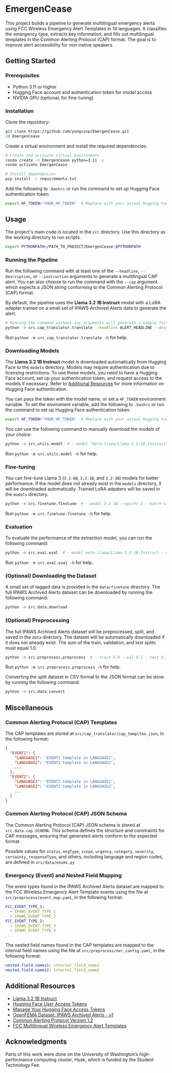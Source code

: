 # EmergenCease

This project builds a pipeline to generate multilingual emergency alerts using FCC Wireless Emergency Alert Templates in
14 languages. It classifies the emergency type, extracts key information, and fills out multilingual templates in the
Common Alerting Protocol (CAP) format. The goal is to improve alert accessibility for non-native speakers.

## Getting Started

### Prerequisites

- Python 3.11 or higher
- Hugging Face account and authentication token for model access
- NVIDIA GPU (optional, for fine-tuning)

### Installation

Clone the repository:

```bash
git clone https://github.com/yongsinp/EmergenCease.git
cd EmergenCease
```

Create a virtual environment and install the required dependencies:

```bash
# Create and activate virtual environment
conda create -n EmergenCease python=3.11 -y
conda activate EmergenCease

# Install dependencies
pip install -r requirements.txt
```

Add the following to `.bashrc` or run the command to set up Hugging Face authentication token:

```bash
export HF_TOKEN="YOUR_HF_TOKEN"  # Replace with your actual Hugging Face token
```

## Usage

The project's main code is located in the `src` directory. Use this directory as the working directory to run scripts.

```bash
export PYTHONPATH=/PATH_TO_PROJECT/EmergenCease:$PYTHONPATH
```

### Running the Pipeline

Run the following command with at least one of the `--headline`, `--description`, or `--instruction` arguments to
generate a multilingual CAP alert.
You can also choose to run the command with the `--cap` argument which expects a JSON string conforming to the Common
Alerting Protocol (CAP) format.

By default, the pipeline uses the **Llama 3.2 1B Instruct** model with a LoRA adapter trained on a small set of IPAWS
Archived Alerts data to generate the alert.

```bash
# Running the command without any arguments will generate a sample Tornado Warning alert
python -m src.cap_translator.translate --headline ALERT_HEADLINE --description ALERT_DESCRIPTION --instruction ALERT_INSTRUCTION
```

Run `python -m src.cap_translator.translate -h` for help.

### Downloading Models

The **Llama 3.2 1B Instruct** model is downloaded automatically from Hugging Face to the `models` directory.
Models may require authentication due to licensing restrictions.
To use these models, you need to have a Hugging Face account, set up your authentication token, and request access to
the
models if necessary. Refer to [Additional Resources](#additional-resources) for more information on Hugging Face
authentication.

You can pass the token with the model name, or set a `HF_TOKEN` environment variable.
To set the enviroment variable, add the following to `.bashrc` or run the command to set up Hugging Face authentication
token:

```bash
export HF_TOKEN="YOUR_HF_TOKEN"  # Replace with your actual Hugging Face token
```

You can use the following command to manually download the models of your choice:

```bash
python -m src.utils.model  # --model "meta-llama/Llama-3.2-1B-Instruct" --hf-token "YOUR_HF_TOKEN" 
```

Run `python -m src.utils.model -h` for help.

### Fine-tuning

You can fine-tune Llama 3 (`3.1-8B`, `3.2-1B`, and `3.2-3B`) models for better performance. If the model does not
already exist in the `models` directory, it will be downloaded automatically. Trained LoRA adpaters will be saved in the
`models` directory.

```bash
python -m src.finetune.finetune  # --model 3.2-1B --epochs 3 --batch-size 4 --log-level INFO
```

Run `python -m src.finetune.finetune -h` for help.

### Evaluation

To evaluate the performance of the extraction model, you can run the following command:

```bash
python -m src.eval.eval  # --model meta-llama/Llama-3.2-1B-Instruct --adapter LoRA-Llama-3.2-1B-Instruct --test-data ./data/finetune/finetune_test.csv --runs 5
```

Run `python -m src.eval.eval -h` for help.

### (Optional) Downloading the Dataset

A small set of tagged data is provided in the `data/finetune` directory. The full IPAWS Archived Alerts dataset can be
downloaded by running the following command:

```bash
python -m src.data.download
```

### (Optional) Preprocessing

The full IPAWS Archived Alerts dataset will be preprocessed, split, and saved in the `data` directory. The dataset will
be automatically downloaded if it does not already exist. The sum of the train, validation, and test splits must equal
1.0.

```bash
python -m src.preprocess.preprocess  # --train 0.8 --val 0.1 --test 0.1 --random-seed 575 --sample-per-class 2
```

Run `python -m src.preprocess.preprocess -h` for help.

Converting the split dataset in CSV format to the JSON format can be done by running the following command:

```bash
python -m src.data.convert
```

## Miscellaneous

### Common Alerting Protocol (CAP) Templates

The CAP templates are stored at `src/cap_translator/cap_templtes.json`, in the following format:

```json
{
  "EVENT1": {
    "LANGUAGE1": "EVENT1 template in LANGUAGE1",
    "LANGUAGE2": "EVENT1 template in LANGUAGE2",
    ...
  },
  "EVENT2": {
    "LANGUAGE1": "EVENT2 template in LANGUAGE1",
    "LANGUAGE2": "EVENT2 template in LANGUAGE2",
    ...
  }
}
```

### Common Alerting Protocol (CAP) JSON Schema

The Common Alerting Protocol (CAP) JSON schema is stored at `src.data.cap.SCHEMA`. This schema defines the structure and
constraints for CAP messages, ensuring that generated alerts conform to the expected format.

Possible values for `status`, `msgType`, `scope`, `urgency`, `category`, `severity`, `certainty`, `responseType`, and
others, including language and region codes, are defined in `src/data/enums.py`

### Emergency (Event) and Nested Field Mapping

The event types found in the IPAWS Archived Alerts dataset are mapped to the FCC Wireless Emergency Alert Template
events using the file at `src/preprocess/event_map.yaml`, in the following format:

```yaml
FCC_EVENT_TYPE_1:
  - IPAWS_EVENT_TYPE_1
  - IPAWS_EVENT_TYPE_2
FCC_EVENT_TYPE_2:
  - IPAWS_EVENT_TYPE_3
  - IPAWS_EVENT_TYPE_4
...
```

The nested field names found in the CAP templates are mapped to the internal field names using the file at
`src/preprocess/ner_config.yaml`, in the following format:

```yaml
nested.field.names1: internal_field_name1
nested.field.names2: internal_field_name2
```

## Additional Resources

- [Llama 3.2 1B Instruct](https://huggingface.co/meta-llama/Llama-3.2-1B-Instruct)
- [Hugging Face User Access Tokens](https://huggingface.co/docs/hub/en/security-tokens)
- [Manage Your Hugging Face Access Tokens](https://huggingface.co/settings/tokens)
- [OpenFEMA Dataset: IPAWS Archived Alerts - v1](https://www.fema.gov/openfema-data-page/ipaws-archived-alerts-v1)
- [Common Alerting Protocol Version 1.2](https://docs.oasis-open.org/emergency/cap/v1.2/CAP-v1.2-os.pdf)
- [FCC Multilingual Wireless Emergency Alert Templates](https://www.fcc.gov/multilingual-wireless-emergency-alerts)

## Acknowledgments

Parts of this work were done on the University of Washington’s high-performance computing cluster, Hyak, which is funded
by the Student Technology Fee.